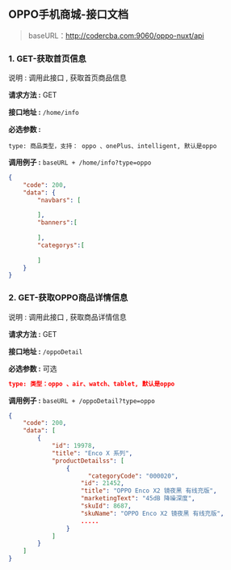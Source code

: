 

## OPPO手机商城-接口文档

> baseURL：http://codercba.com:9060/oppo-nuxt/api

### 1. GET-获取首页信息

说明 : 调用此接口 , 获取首页商品信息

**请求方法 :** GET 

**接口地址 :** `/home/info`

**必选参数 :** 

```
type: 商品类型，支持： oppo 、onePlus、intelligent, 默认是oppo
```



**调用例子 :** `baseURL + /home/info?type=oppo`

```json
{
    "code": 200,
    "data": {
        "navbars": [
            
        ],
        "banners":[
            
        ],
        "categorys":[
            
        ]
    }
}
```



### 2. GET-获取OPPO商品详情信息

说明 : 调用此接口 , 获取商品详情信息

**请求方法 :** GET 

**接口地址 :** `/oppoDetail`

**必选参数 :**  可选

```json
type: 类型：oppo 、air、watch、tablet, 默认是oppo
```

**调用例子 :** `baseURL + /oppoDetail?type=oppo`

```json
{
    "code": 200,
    "data": [
        {
            "id": 19978,
            "title": "Enco X 系列",
            "productDetailss": [
                {
                      "categoryCode": "000020",
                    "id": 21452,
                    "title": "OPPO Enco X2 镜夜黑 有线充版",
                    "marketingText": "45dB 降噪深度",
                    "skuId": 8687,
                    "skuName": "OPPO Enco X2 镜夜黑 有线充版",
                    .....
                }
            ]
        }
    ]
}
```



